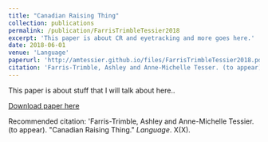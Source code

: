 ```yaml
---
title: "Canadian Raising Thing"
collection: publications
permalink: /publication/FarrisTrimbleTessier2018
excerpt: 'This paper is about CR and eyetracking and more goes here.'
date: 2018-06-01
venue: 'Language'
paperurl: 'http://amtessier.github.io/files/FarrisTrimbleTessier2018.pdf'
citation: 'Farris-Trimble, Ashley and Anne-Michelle Tesser. (to appear). &quot;Canadian Raising Thing.&quot; <i>Language</i>. X(X).'
---
```

This paper is about stuff that I will talk about here..

[Download paper here](http://amtessier.github.io/files/FarrisTrimbleTessier2018.pdf)

Recommended citation: 'Farris-Trimble, Ashley and Anne-Michelle Tessier. (to appear). "Canadian Raising Thing." <i>Language</i>. X(X).
